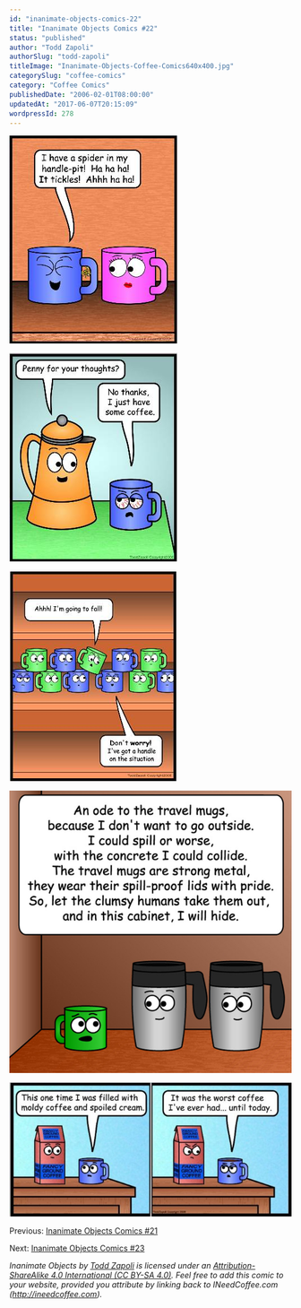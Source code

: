 ```yaml
---
id: "inanimate-objects-comics-22"
title: "Inanimate Objects Comics #22"
status: "published"
author: "Todd Zapoli"
authorSlug: "todd-zapoli"
titleImage: "Inanimate-Objects-Coffee-Comics640x400.jpg"
categorySlug: "coffee-comics"
category: "Coffee Comics"
publishedDate: "2006-02-01T08:00:00"
updatedAt: "2017-06-07T20:15:09"
wordpressId: 278
---
```


![spider in handle](comic-handle-pit1.jpg)

![penny for thoughts](comic-just-coffee.jpg)

![got a handle](comic-handle.jpg)

![Ode to Travel Mugs](24Travel-Mugs.jpg)

[![worst coffee ever](comic-worst-coffee-ever-650x308.jpg)](/wp-content/uploads/2006/02/comic-worst-coffee-ever.jpg)

Previous: [Inanimate Objects Comics #21](/inanimate-objects-comics-21/)

Next: [Inanimate Objects Comics #23](/inanimate-objects-comics-23/)

*Inanimate Objects by [Todd Zapoli](/) is licensed under an [Attribution-ShareAlike 4.0 International (CC BY-SA 4.0)](https://creativecommons.org/licenses/by-sa/4.0/). Feel free to add this comic to your website, provided you attribute by linking back to INeedCoffee.com (http://ineedcoffee.com).*
